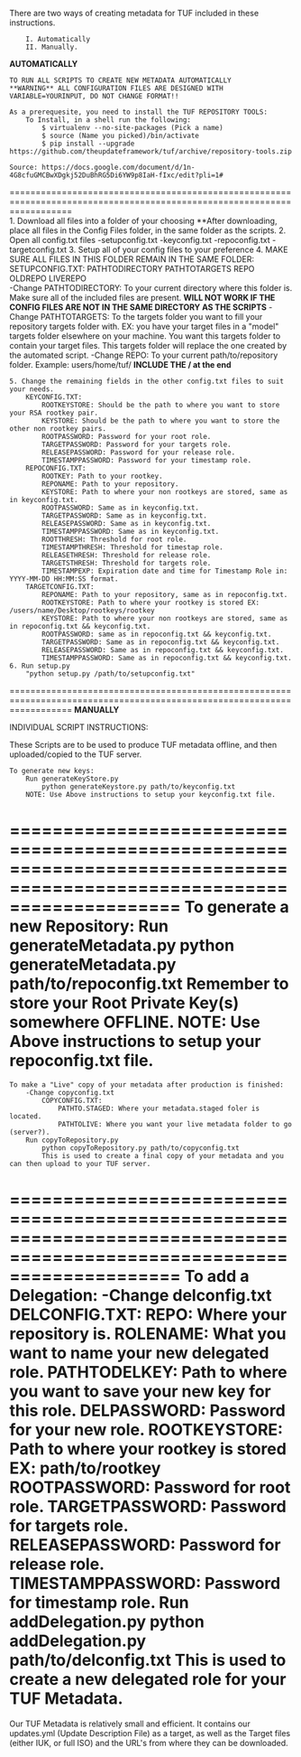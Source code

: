There are two ways of creating metadata for TUF included in these instructions.
		
		I. Automatically
		II. Manually.

**AUTOMATICALLY**
	
	TO RUN ALL SCRIPTS TO CREATE NEW METADATA AUTOMATICALLY
	**WARNING** ALL CONFIGURATION FILES ARE DESIGNED WITH VARIABLE=YOURINPUT, DO NOT CHANGE FORMAT!!
		
	As a prerequesite, you need to install the TUF REPOSITORY TOOLS:
		To Install, in a shell run the following:				
			$ virtualenv --no-site-packages (Pick a name)
			$ source (Name you picked)/bin/activate
			$ pip install --upgrade https://github.com/theupdateframework/tuf/archive/repository-tools.zip
	
	Source: https://docs.google.com/document/d/1n-4G8cfuGMCBwXDgkj52DuBhRG5Di6YW9p8IaH-fIxc/edit?pli=1#
========================================================================================================================	
	1. Download all files into a folder of your choosing
		**After downloading, place all files in the Config Files folder, in the same folder as the scripts.
	2. Open all config.txt files
		-setupconfig.txt
		-keyconfig.txt
		-repoconfig.txt
		-targetconfig.txt
	3. Setup all of your config files to your preference
	4. MAKE SURE ALL FILES IN THIS FOLDER REMAIN IN THE SAME FOLDER:
		SETUPCONFIG.TXT:
			PATHTODIRECTORY
			PATHTOTARGETS
			REPO
			OLDREPO
			LIVEREPO	
			-Change PATHTODIRECTORY: To your current directory where this folder is.
						Make sure all of the included files are present.
						**WILL NOT WORK IF THE CONFIG FILES ARE NOT IN THE SAME DIRECTORY AS THE SCRIPTS**
			-Change PATHTOTARGETS: To the targets folder you want to fill your repository targets folder with.
						EX: you have your target files in a "model" targets folder elsewhere on your machine.
						You want this targets folder to contain your target files. 
						This targets folder will replace the one created by the automated script. 
			-Change REPO: To your current path/to/repository folder. Example: users/home/tuf/
				**INCLUDE THE / at the end**

	5. Change the remaining fields in the other config.txt files to suit your needs.
		KEYCONFIG.TXT:
			ROOTKEYSTORE: Should be the path to where you want to store your RSA rootkey pair.
			KEYSTORE: Should be the path to where you want to store the other non rootkey pairs.
			ROOTPASSWORD: Password for your root role.
			TARGETPASSWORD: Password for your targets role.
			RELEASEPASSWORD: Password for your release role.
			TIMESTAMPPASSWORD: Password for your timestamp role.
		REPOCONFIG.TXT:
			ROOTKEY: Path to your rootkey.
			REPONAME: Path to your repository.
			KEYSTORE: Path to where your non rootkeys are stored, same as in keyconfig.txt.
			ROOTPASSWORD: Same as in keyconfig.txt. 
			TARGETPASSWORD: Same as in keyconfig.txt. 
			RELEASEPASSWORD: Same as in keyconfig.txt. 
			TIMESTAMPPASSWORD: Same as in keyconfig.txt. 
			ROOTTHRESH: Threshold for root role.
			TIMESTAMPTHRESH: Threshold for timestap role.
			RELEASETHRESH: Threshold for release role.
			TARGETSTHRESH: Threshold for targets role.
			TIMESTAMPEXP: Expiration date and time for Timestamp Role in: YYYY-MM-DD HH:MM:SS format.
		TARGETCONFIG.TXT:
			REPONAME: Path to your repository, same as in repoconfig.txt.
			ROOTKEYSTORE: Path to where your rootkey is stored EX: /users/name/Desktop/rootkeys/rootkey
			KEYSTORE: Path to where your non rootkeys are stored, same as in repoconfig.txt && keyconfig.txt.
			ROOTPASSWORD: same as in repoconfig.txt && keyconfig.txt.
			TARGETPASSWORD: Same as in repoconfig.txt && keyconfig.txt.
			RELEASEPASSWORD: Same as in repoconfig.txt && keyconfig.txt.
			TIMESTAMPPASSWORD: Same as in repoconfig.txt && keyconfig.txt.
	6. Run setup.py
		"python setup.py /path/to/setupconfig.txt"
========================================================================================================================
**MANUALLY**

INDIVIDUAL SCRIPT INSTRUCTIONS:

These Scripts are to be used to produce TUF metadata offline, and then uploaded/copied to the TUF server.

	To generate new keys:
		Run generateKeyStore.py 
			python generateKeystore.py path/to/keyconfig.txt
		NOTE: Use Above instructions to setup your keyconfig.txt file.
========================================================================================================================
	To generate a new Repository:
		Run generateMetadata.py
			python generateMetadata.py path/to/repoconfig.txt
		Remember to store your Root Private Key(s) somewhere OFFLINE.
		NOTE: Use Above instructions to setup your repoconfig.txt file.
========================================================================================================================  
	To make a "Live" copy of your metadata after production is finished:
		-Change copyconfig.txt 
			COPYCONFIG.TXT:
				PATHTO.STAGED: Where your metadata.staged foler is located.
				PATHTOLIVE: Where you want your live metadata folder to go (server?).
		Run copyToRepository.py
			python copyToRepository.py path/to/copyconfig.txt
    		This is used to create a final copy of your metadata and you can then upload to your TUF server.   		
========================================================================================================================
	To add a Delegation:
		-Change delconfig.txt
			DELCONFIG.TXT:
				REPO: Where your repository is.
				ROLENAME: What you want to name your new delegated role.
				PATHTODELKEY: Path to where you want to save your new key for this role.
				DELPASSWORD: Password for your new role.
				ROOTKEYSTORE: Path to where your rootkey is stored EX: path/to/rootkey
				ROOTPASSWORD: Password for root role.
				TARGETPASSWORD: Password for targets role.
				RELEASEPASSWORD: Password for release role.
				TIMESTAMPPASSWORD: Password for timestamp role.
		Run addDelegation.py
			python addDelegation.py path/to/delconfig.txt
			This is used to create a new delegated role for your TUF Metadata.
========================================================================================================================

Our TUF Metadata is relatively small and efficient. It contains our updates.yml (Update Description File) as a target, as well as the
Target files (either IUK, or full ISO) and the URL's from where they can be downloaded. 
